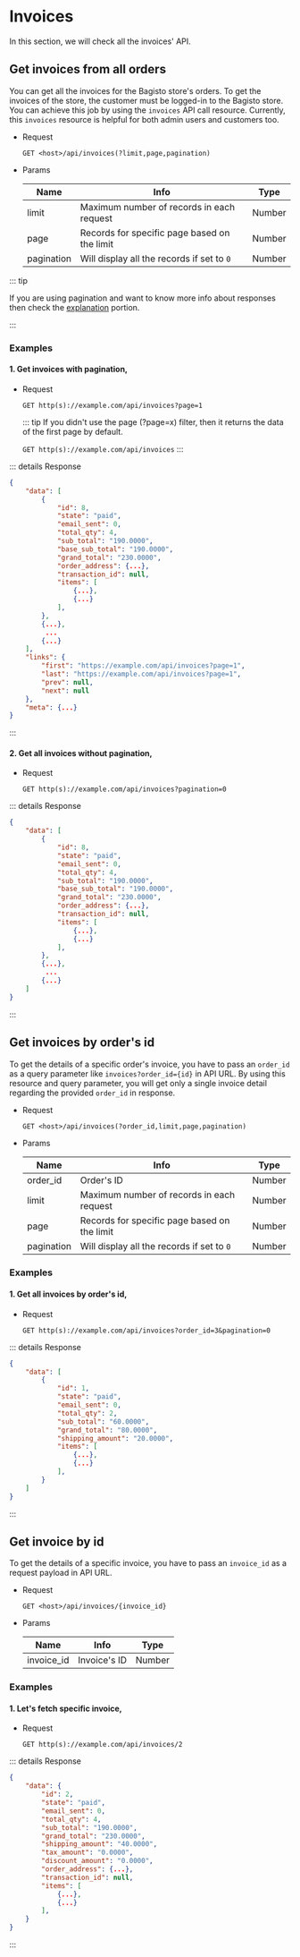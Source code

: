 # Invoices

In this section, we will check all the invoices' API.

## Get invoices from all orders

You can get all the invoices for the Bagisto store's orders. To get the invoices of the store, the customer must be logged-in to the Bagisto store. You can achieve this job by using the `invoices` API call resource. Currently, this `invoices` resource is helpful for both admin users and customers too.

- Request
  
  `GET <host>/api/invoices(?limit,page,pagination)`

- Params

  | Name          | Info                                         | Type   |
  | ------------- | -------------------------------------------- | ------ |
  | limit         | Maximum number of records in each request    | Number |
  | page          | Records for specific page based on the limit | Number |
  | pagination    | Will display all the records if set to `0`   | Number |

::: tip

If you are using pagination and want to know more info about responses then check the [explanation](./explanation) portion.

:::

### Examples

#### 1. Get invoices with pagination,

- Request

  `GET http(s)://example.com/api/invoices?page=1`

  ::: tip
  If you didn't use the page (?page=x) filter, then it returns the data of the first page by default.

  `GET http(s)://example.com/api/invoices`
  :::

::: details Response

~~~json
{
    "data": [
        {
            "id": 8,
            "state": "paid",
            "email_sent": 0,
            "total_qty": 4,
            "sub_total": "190.0000",
            "base_sub_total": "190.0000",
            "grand_total": "230.0000",
            "order_address": {...},
            "transaction_id": null,
            "items": [
                {...},
                {...}
            ],
        },
        {...},
         ...
        {...}
    ],
    "links": {
        "first": "https://example.com/api/invoices?page=1",
        "last": "https://example.com/api/invoices?page=1",
        "prev": null,
        "next": null
    },
    "meta": {...}
}
~~~ 

:::

#### 2. Get all invoices without pagination,

- Request

  `GET http(s)://example.com/api/invoices?pagination=0`

::: details Response

~~~json
{
    "data": [
        {
            "id": 8,
            "state": "paid",
            "email_sent": 0,
            "total_qty": 4,
            "sub_total": "190.0000",
            "base_sub_total": "190.0000",
            "grand_total": "230.0000",
            "order_address": {...},
            "transaction_id": null,
            "items": [
                {...},
                {...}
            ],
        },
        {...},
         ...
        {...}
    ]
}
~~~

:::

## Get invoices by order's id

To get the details of a specific order's invoice, you have to pass an `order_id` as a query parameter like `invoices?order_id={id}` in API URL. By using this resource and query parameter, you will get only a single invoice detail regarding the provided `order_id` in response.

- Request

  `GET <host>/api/invoices(?order_id,limit,page,pagination)`

- Params

  | Name          | Info                                         | Type   |
  | ------------- | -------------------------------------------- | ------ |
  | order_id      | Order's ID                                   | Number |
  | limit         | Maximum number of records in each request    | Number |
  | page          | Records for specific page based on the limit | Number |
  | pagination    | Will display all the records if set to `0`   | Number |

### Examples

#### 1. Get all invoices by order's id,

- Request

  `GET http(s)://example.com/api/invoices?order_id=3&pagination=0`

::: details Response

~~~json
{
    "data": [
        {
            "id": 1,
            "state": "paid",
            "email_sent": 0,
            "total_qty": 2,
            "sub_total": "60.0000",
            "grand_total": "80.0000",
            "shipping_amount": "20.0000",
            "items": [
                {...},
                {...}
            ],
        }
    ]
}
~~~

:::

## Get invoice by id

To get the details of a specific invoice, you have to pass an `invoice_id` as a request payload in API URL.

- Request

  `GET <host>/api/invoices/{invoice_id}`

- Params

  | Name          | Info         | Type   |
  | ------------- | ------------ | ------ |
  | invoice_id    | Invoice's ID | Number |
  
### Examples

#### 1. Let's fetch specific invoice,

- Request

  `GET http(s)://example.com/api/invoices/2`

::: details Response

~~~json
{
    "data": {
        "id": 2,
        "state": "paid",
        "email_sent": 0,
        "total_qty": 4,
        "sub_total": "190.0000",
        "grand_total": "230.0000",
        "shipping_amount": "40.0000",
        "tax_amount": "0.0000",
        "discount_amount": "0.0000",
        "order_address": {...},
        "transaction_id": null,
        "items": [
            {...},
            {...}
        ],
    }
}
~~~

:::
